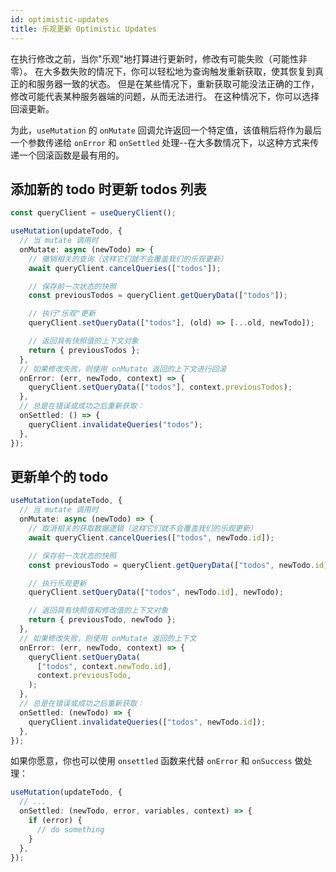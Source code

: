 ```yaml
---
id: optimistic-updates
title: 乐观更新 Optimistic Updates
---
```


在执行修改之前，当你"乐观"地打算进行更新时，修改有可能失败（可能性非零）。
在大多数失败的情况下，你可以轻松地为查询触发重新获取，使其恢复到真正的和服务器一致的状态。
但是在某些情况下，重新获取可能没法正确的工作，修改可能代表某种服务器端的问题，从而无法进行。
在这种情况下，你可以选择回滚更新。

为此，`useMutation` 的 `onMutate` 回调允许返回一个特定值，该值稍后将作为最后一个参数传递给 `onError` 和 `onSettled` 处理--在大多数情况下，以这种方式来传递一个回滚函数是最有用的。

## 添加新的 todo 时更新 todos 列表

```ts
const queryClient = useQueryClient();

useMutation(updateTodo, {
  // 当 mutate 调用时
  onMutate: async (newTodo) => {
    // 撤销相关的查询（这样它们就不会覆盖我们的乐观更新）
    await queryClient.cancelQueries(["todos"]);

    // 保存前一次状态的快照
    const previousTodos = queryClient.getQueryData(["todos"]);

    // 执行"乐观"更新
    queryClient.setQueryData(["todos"], (old) => [...old, newTodo]);

    // 返回具有快照值的上下文对象
    return { previousTodos };
  },
  // 如果修改失败，则使用 onMutate 返回的上下文进行回滚
  onError: (err, newTodo, context) => {
    queryClient.setQueryData(["todos"], context.previousTodos);
  },
  // 总是在错误或成功之后重新获取：
  onSettled: () => {
    queryClient.invalidateQueries("todos");
  },
});
```

## 更新单个的 todo

```ts
useMutation(updateTodo, {
  // 当 mutate 调用时
  onMutate: async (newTodo) => {
    // 取消相关的获取数据逻辑（这样它们就不会覆盖我们的乐观更新）
    await queryClient.cancelQueries(["todos", newTodo.id]);

    // 保存前一次状态的快照
    const previousTodo = queryClient.getQueryData(["todos", newTodo.id]);

    // 执行乐观更新
    queryClient.setQueryData(["todos", newTodo.id], newTodo);

    // 返回具有快照值和修改值的上下文对象
    return { previousTodo, newTodo };
  },
  // 如果修改失败，则使用 onMutate 返回的上下文
  onError: (err, newTodo, context) => {
    queryClient.setQueryData(
      ["todos", context.newTodo.id],
      context.previousTodo,
    );
  },
  // 总是在错误或成功之后重新获取：
  onSettled: (newTodo) => {
    queryClient.invalidateQueries(["todos", newTodo.id]);
  },
});
```

如果你愿意，你也可以使用 `onsettled` 函数来代替 `onError` 和 `onSuccess` 做处理：

```ts
useMutation(updateTodo, {
  // ...
  onSettled: (newTodo, error, variables, context) => {
    if (error) {
      // do something
    }
  },
});
```
